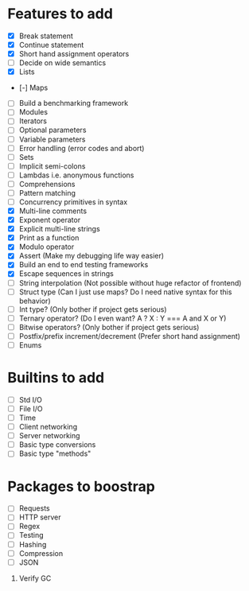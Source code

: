 # Features to add
- [x] Break statement
- [x] Continue statement
- [x] Short hand assignment operators
- [ ] Decide on wide semantics
- [x] Lists
- [-] Maps
- [ ] Build a benchmarking framework
- [ ] Modules
- [ ] Iterators
- [ ] Optional parameters
- [ ] Variable parameters
- [ ] Error handling (error codes and abort)
- [ ] Sets
- [ ] Implicit semi-colons
- [ ] Lambdas i.e. anonymous functions
- [ ] Comprehensions
- [ ] Pattern matching
- [ ] Concurrency primitives in syntax
- [x] Multi-line comments
- [x] Exponent operator
- [x] Explicit multi-line strings
- [x] Print as a function
- [x] Modulo operator
- [x] Assert (Make my debugging life way easier)
- [x] Build an end to end testing frameworks
- [x] Escape sequences in strings
- [ ] String interpolation (Not possible without huge refactor of frontend)
- [ ] Struct type (Can I just use maps? Do I need native syntax for this behavior)
- [ ] Int type? (Only bother if project gets serious)
- [ ] Ternary operator? (Do I even want? A ? X : Y === A and X or Y)
- [ ] Bitwise operators? (Only bother if project gets serious)
- [ ] Postfix/prefix increment/decrement (Prefer short hand assignment)
- [ ] Enums

# Builtins to add
- [ ] Std I/O
- [ ] File I/O
- [ ] Time
- [ ] Client networking
- [ ] Server networking
- [ ] Basic type conversions
- [ ] Basic type "methods"

# Packages to boostrap
- [ ] Requests
- [ ] HTTP server
- [ ] Regex
- [ ] Testing
- [ ] Hashing
- [ ] Compression
- [ ] JSON

1. Verify GC
